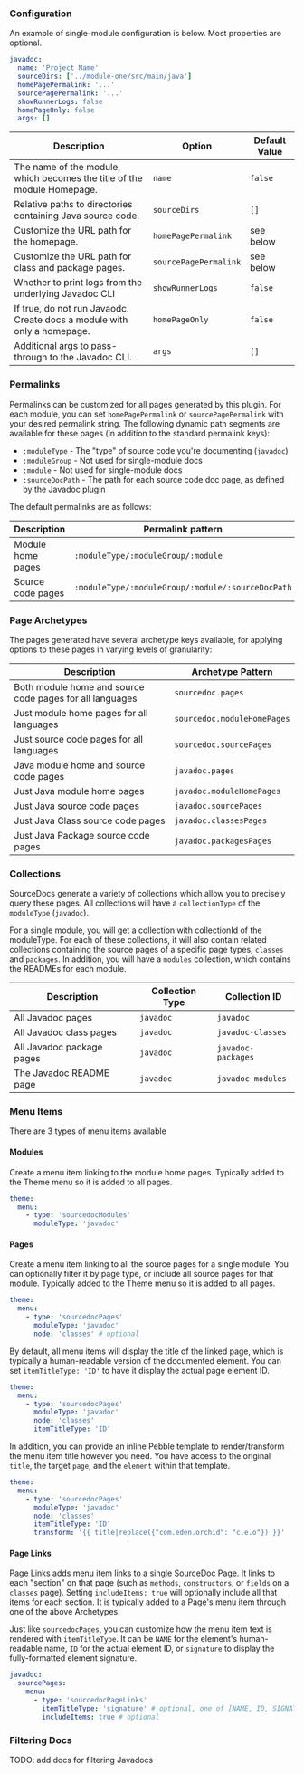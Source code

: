 ---
---

### Configuration

An example of single-module configuration is below. Most properties are optional.

```yaml
javadoc:
  name: 'Project Name'
  sourceDirs: ['../module-one/src/main/java']
  homePagePermalink: '...'
  sourcePagePermalink: '...'
  showRunnerLogs: false
  homePageOnly: false
  args: []
```

| Description                                                             | Option                | Default Value |
| ----------------------------------------------------------------------- | --------------------- | ------------- |
| The name of the module, which becomes the title of the module Homepage. | `name`                | `false`       |
| Relative paths to directories containing Java source code.              | `sourceDirs`          | `[]`          |
| Customize the URL path for the homepage.                                | `homePagePermalink`   | see below     |
| Customize the URL path for class and package pages.                     | `sourcePagePermalink` | see below     |
| Whether to print logs from the underlying Javadoc CLI                   | `showRunnerLogs`      | `false`       |
| If true, do not run Javaodc. Create docs a module with only a homepage. | `homePageOnly`        | `false`       |
| Additional args to pass-through to the Javadoc CLI.                     | `args`                | `[]`          |

### Permalinks

Permalinks can be customized for all pages generated by this plugin. For each module, you can set `homePagePermalink` or
`sourcePagePermalink` with your desired permalink string. The following dynamic path segments are available for these
pages (in addition to the standard permalink keys):

- `:moduleType` - The "type" of source code you're documenting (`javadoc`) 
- `:moduleGroup` - Not used for single-module docs 
- `:module` - Not used for single-module docs 
- `:sourceDocPath` - The path for each source code doc page, as defined by the Javadoc plugin

The default permalinks are as follows:

| Description       | Permalink pattern                                 | Example                            |
| ----------------- | ------------------------------------------------- | ---------------------------------- |
| Module home pages | `:moduleType/:moduleGroup/:module`                | `/javadoc`                         |
| Source code pages | `:moduleType/:moduleGroup/:module/:sourceDocPath` | `/javadoc/com/app/mainapplication` |

### Page Archetypes

The pages generated have several archetype keys available, for applying options to these pages in varying levels of 
granularity:

| Description                                              | Archetype Pattern           |
| -------------------------------------------------------- | --------------------------- |
| Both module home and source code pages for all languages | `sourcedoc.pages`           |
| Just module home pages for all languages                 | `sourcedoc.moduleHomePages` |
| Just source code pages for all languages                 | `sourcedoc.sourcePages`     |
| Java module home and source code pages                   | `javadoc.pages`             |
| Just Java module home pages                              | `javadoc.moduleHomePages`   |
| Just Java source code pages                              | `javadoc.sourcePages`       |
| Just Java Class source code pages                        | `javadoc.classesPages`      |
| Just Java Package source code pages                      | `javadoc.packagesPages`     |

### Collections

SourceDocs generate a variety of collections which allow you to precisely query these pages. All collections will have a 
`collectionType` of the `moduleType` (`javadoc`).  

For a single module, you will get a collection with collectionId of the moduleType. For each of these collections, it 
will also contain related collections containing the source pages of a specific page types, `classes` and `packages`. 
In addition, you will have a `modules` collection, which contains the READMEs for each module.
 
| Description               | Collection Type | Collection ID      |
| ------------------------- | --------------- | ------------------ |
| All Javadoc pages         | `javadoc`       | `javadoc`          |
| All Javadoc class pages   | `javadoc`       | `javadoc-classes`  |
| All Javadoc package pages | `javadoc`       | `javadoc-packages` |
| The Javadoc README page   | `javadoc`       | `javadoc-modules`  |

### Menu Items

There are 3 types of menu items available 

#### Modules

Create a menu item linking to the module home pages. Typically added to the Theme menu so it is added to all pages.

```yaml
theme:
  menu:
    - type: 'sourcedocModules'
      moduleType: 'javadoc'
```

#### Pages

Create a menu item linking to all the source pages for a single module. You can optionally filter it by page type, 
or include all source pages for that module. Typically added to the Theme menu so it is added to all pages.

```yaml
theme:
  menu:
    - type: 'sourcedocPages'
      moduleType: 'javadoc'
      node: 'classes' # optional
```

By default, all menu items will display the title of the linked page, which is typically a human-readable version of the 
documented element. You can set `itemTitleType: 'ID'` to have it display the actual page element ID.

```yaml
theme:
  menu:
    - type: 'sourcedocPages'
      moduleType: 'javadoc'
      node: 'classes'
      itemTitleType: 'ID'
``` 

In addition, you can provide an inline Pebble template to render/transform the menu item title however you need. You 
have access to the original `title`, the target `page`, and the `element` within that template.

```yaml
theme:
  menu:
    - type: 'sourcedocPages'
      moduleType: 'javadoc'
      node: 'classes'
      itemTitleType: 'ID'
      transform: '{{ title|replace({"com.eden.orchid": "c.e.o"}) }}'
```

#### Page Links

Page Links adds menu item links to a single SourceDoc Page. It links to each "section" on that page (such as `methods`, 
`constructors`, or `fields` on a `classes` page). Setting `includeItems: true` will optionally include all that items
for each section. It is typically added to a Page's menu item through one of the above Archetypes. 

Just like `sourcedocPages`, you can customize how the menu item text is rendered with `itemTitleType`. It can be `NAME`
for the element's human-readable name, `ID` for the actual element ID, or `signature` to display the fully-formatted 
element signature.

```yaml
javadoc:
  sourcePages:
    menu:
      - type: 'sourcedocPageLinks'
        itemTitleType: 'signature' # optional, one of [NAME, ID, SIGNATURE]
        includeItems: true # optional
```

### Filtering Docs

TODO: add docs for filtering Javadocs
